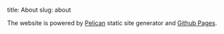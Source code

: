 title: About
slug: about

The website is powered by [Pelican](http://docs.getpelican.com/) static site generator and [Github Pages](https://pages.github.com/).